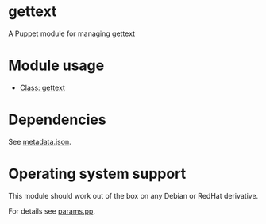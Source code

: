 # gettext

A Puppet module for managing gettext

# Module usage

* [Class: gettext](manifests/init.pp)

# Dependencies

See [metadata.json](metadata.json).

# Operating system support

This module should work out of the box on any Debian or RedHat derivative.

For details see [params.pp](manifests/params.pp).
